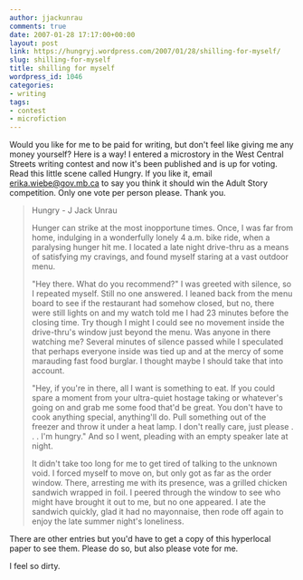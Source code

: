 ```yaml
---
author: jjackunrau
comments: true
date: 2007-01-28 17:17:00+00:00
layout: post
link: https://hungryj.wordpress.com/2007/01/28/shilling-for-myself/
slug: shilling-for-myself
title: shilling for myself
wordpress_id: 1046
categories:
- writing
tags:
- contest
- microfiction
---
```


Would you like for me to be paid for writing, but don't feel like giving me any money yourself?  Here is a way!  I entered a microstory in the West Central Streets writing contest and now it's been published and is up for voting.  Read this little scene called Hungry.  If you like it, email erika.wiebe@gov.mb.ca to say you think it should win the Adult Story competition.  Only one vote per person please.  Thank you.  
  


<blockquote>Hungry - J Jack Unrau  
  
Hunger can strike at the most inopportune times.  Once, I was far from home, indulging in a wonderfully lonely 4 a.m. bike ride, when a paralysing hunger hit me.  I located a late night drive-thru as a means of satisfying my cravings, and found myself staring at a vast outdoor menu.     
  
"Hey there.  What do you recommend?" I was greeted with silence, so I repeated myself.  Still no one answered.  I leaned back from the menu board to see if the restaurant had somehow closed, but no, there were still lights on and my watch told me I had 23 minutes before the closing time.  Try though I might I could see no movement inside the drive-thru's window just beyond the menu.  Was anyone in there watching me?  Several minutes of silence passed while I speculated that perhaps everyone inside was tied up and at the mercy of some marauding fast food burglar.  I thought maybe I should take that into account.   
  
"Hey, if you're in there, all I want is something to eat.  If you could spare a moment from your ultra-quiet hostage taking or whatever's going on and grab me some food that'd be great.  You don't have to cook anything special, anything'll do.  Pull something out of the freezer and throw it under a heat lamp.  I don't really care, just please . . . I'm hungry."  And so I went, pleading with an empty speaker late at night.   
  
It didn't take too long for me to get tired of talking to the unknown void.  I forced myself to move on, but only got as far as the order window.  There, arresting me with its presence, was a grilled chicken sandwich wrapped in foil.  I peered through the window to see who might have brought it out to me, but no one appeared.  I ate the sandwich quickly, glad it had no mayonnaise, then rode off again to enjoy the late summer night's loneliness.</blockquote>

There are other entries but you'd have to get a copy of this hyperlocal paper to see them.  Please do so, but also please vote for me.  
  
I feel so dirty.
